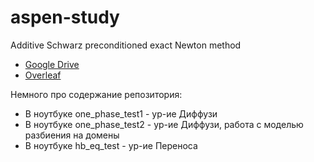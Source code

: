 # aspen-study
Additive Schwarz preconditioned exact Newton method
* [Google Drive](https://drive.google.com/drive/folders/1kYjLMOHb0gdcppQmcO7VAxFTelWKchNo?usp=sharing)
* [Overleaf](https://www.overleaf.com/4387772441yrytpccwqxbb)

Немного про содержание репозитория:
* В ноутбуке one_phase_test1 - ур-ие Диффузи
* В ноутбуке one_phase_test2 - ур-ие Диффузи, работа с моделью разбиения на домены
* В ноутбуке hb_eq_test - ур-ие Переноса